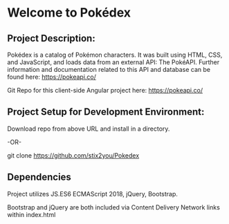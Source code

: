 # Welcome to Pokédex

## Project Description:
Pokédex is a catalog of Pokémon characters.  It was built using HTML, CSS, and JavaScript, and loads data from an external API: The PokéAPI.  Further information and documentation related to this API and database can be found here: https://pokeapi.co/

Git Repo for this client-side Angular project here: https://pokeapi.co/

## Project Setup for Development Environment:

Download repo from above URL and install in a directory. 

-OR-

git clone https://github.com/stix2you/Pokedex

## Dependencies
Project utilizes JS.ES6 ECMAScript 2018, jQuery, Bootstrap.

Bootstrap and jQuery are both included via Content Delivery Network links within index.html
